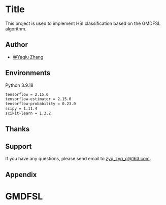 
# Title
This project is used to implement HSI classification based on the GMDFSL algorithm.


## Author

- [@Yaqiu Zhang](https://orcid.org/0000-0002-0819-0799)

## Environments

Python 3.9.18


```bash
tensorflow = 2.15.0
tensorflow-estimator = 2.15.0
tensorflow-probability = 0.23.0
scipy = 1.11.4
scikit-learn = 1.3.2
```
## Thanks



## Support

If you have any questions, please send email to zyq_zyq_q@163.com.

## Appendix

# GMDFSL
